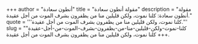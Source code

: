 +++
author = "أنطون سعادة"
title = "مقولة أنطون سعادة"
description = "مقولة أنطون سعادة: كلنا نموت، ولكن قليلين منا من يظفرون بشرف الموت من أجل عقيدة."
quote = '''كلنا نموت، ولكن قليلين منا من يظفرون بشرف الموت من أجل عقيدة.'''
slug = "كلنا-نموت-ولكن-قليلين-منا-من-يظفرون-بشرف-الموت-من-أجل-عقيدة"
+++
كلنا نموت، ولكن قليلين منا من يظفرون بشرف الموت من أجل عقيدة.
